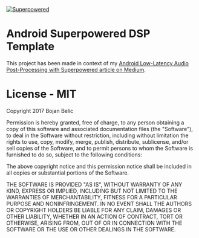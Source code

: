 [![Superpowered](http://superpowered.com/images/logo.png)](http://superpowered.com/)
# Android Superpowered DSP Template

This project has been made in context of my [Android Low-Latency Audio Post-Processing with Superpowered article on Medium](https://medium.com/@itwilldo/android-low-latency-audio-post-processing-with-superpowered-17203a773cc3#.3txdnlrm3).


# License - MIT
Copyright 2017 Bojan Belic

Permission is hereby granted, free of charge, to any person obtaining a copy of this software and associated documentation files (the "Software"), to deal in the Software without restriction, including without limitation the rights to use, copy, modify, merge, publish, distribute, sublicense, and/or sell copies of the Software, and to permit persons to whom the Software is furnished to do so, subject to the following conditions:

The above copyright notice and this permission notice shall be included in all copies or substantial portions of the Software.

THE SOFTWARE IS PROVIDED "AS IS", WITHOUT WARRANTY OF ANY KIND, EXPRESS OR IMPLIED, INCLUDING BUT NOT LIMITED TO THE WARRANTIES OF MERCHANTABILITY, FITNESS FOR A PARTICULAR PURPOSE AND NONINFRINGEMENT. IN NO EVENT SHALL THE AUTHORS OR COPYRIGHT HOLDERS BE LIABLE FOR ANY CLAIM, DAMAGES OR OTHER LIABILITY, WHETHER IN AN ACTION OF CONTRACT, TORT OR OTHERWISE, ARISING FROM, OUT OF OR IN CONNECTION WITH THE SOFTWARE OR THE USE OR OTHER DEALINGS IN THE SOFTWARE.
